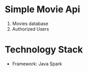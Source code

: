 # Simple Movie Api 
1. Movies database
2. Authorized Users

# Technology Stack
 - Framework: Java Spark
